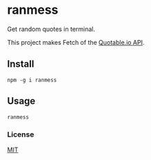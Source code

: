 # ranmess

Get random quotes in terminal.

This project makes Fetch of the [Quotable.io API](https://api.quotable.io/random).

## Install

`npm -g i ranmess`

## Usage

```bash
ranmess
```

### License

[MIT](./LICENSE)
